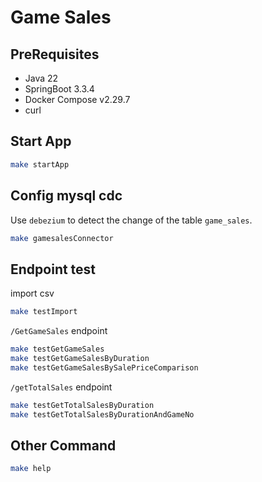 # Game Sales


## PreRequisites

- Java 22
- SpringBoot 3.3.4
- Docker Compose v2.29.7
- curl

## Start App

```bash
make startApp
```

## Config mysql cdc

Use `debezium` to detect the change of the table `game_sales`.

```bash
make gamesalesConnector
```

## Endpoint test

import csv
```bash
make testImport
```

`/GetGameSales` endpoint
```bash
make testGetGameSales
make testGetGameSalesByDuration
make testGetGameSalesBySalePriceComparison
```

`/getTotalSales` endpoint
```bash
make testGetTotalSalesByDuration
make testGetTotalSalesByDurationAndGameNo
```

## Other Command

```bash
make help
```